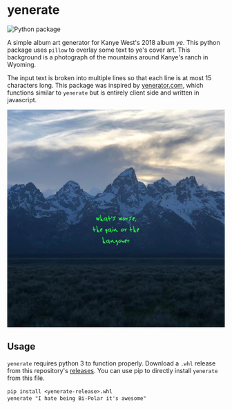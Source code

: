 # yenerate

![Python package](https://github.com/groupbool/yenerate/workflows/Python%20package/badge.svg?branch=master)

A simple album art generator for Kanye West's 2018 album *ye*.
This python package uses `pillow` to overlay some text to ye's cover art. This background is a
photograph of the mountains around Kanye's ranch in Wyoming.

The input text is broken into multiple lines so that each line is at most
15 characters long. This package was inspired by [yenerator.com](https://yenerator.com/), which
functions similar to `yenerate` but is entirely client side and written in javascript.

![img](samples/sample_01.jpg)

## Usage

`yenerate` requires python 3 to function properly. Download a `.whl` release from
this repository's [releases](https://github.com/groupbool/yenerate/releases). You can
use pip to directly install `yenerate` from this file.

```
pip install <yenerate-release>.whl
yenerate "I hate being Bi-Polar it's awesome"
```